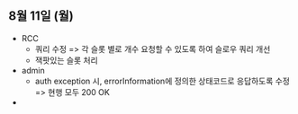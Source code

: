 
## 8월 11일 (월)

- RCC
	- 쿼리 수정 => 각 슬롯 별로 개수 요청할 수 있도록 하여 슬로우 쿼리 개선
	- 잭팟있는 슬롯 처리
- admin
	- auth exception 시, errorInformation에 정의한 상태코드로 응답하도록 수정 => 현행 모두 200 OK
- 
